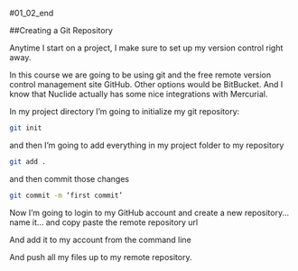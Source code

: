 #01_02_end

##Creating a Git Repository


Anytime I start on a project, I make sure to set up my version control right away.

In this course we are going to be using git and the free remote version control management site GitHub. Other options would be BitBucket. And I know that Nuclide actually has some nice integrations with Mercurial.

In my project directory I’m going to initialize my git repository:

```bash
git init
```

and then I’m going to add everything in my project folder to my repository

```bash
git add .
```

and then commit those changes

```bash
git commit -m ‘first commit’
```

Now I’m going to login to my GitHub account and create a new repository... name it... and copy paste the remote repository url

And add it to my account from the command line

And push all my files up to my remote repository.
